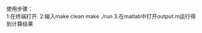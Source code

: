 <!--
 * @Description: 
 * @Version: 2.0
 * @Autor: 李世杰
 * @Date: 2020-07-03 11:07:02
 * @LastEditors: Seven
 * @LastEditTime: 2020-07-03 12:40:04
--> 
使用步骤：	
	1:在终端打开.
	2:输入make clean
		make
		./run
	3.在matlab中打开output.m运行得到计算结果

 